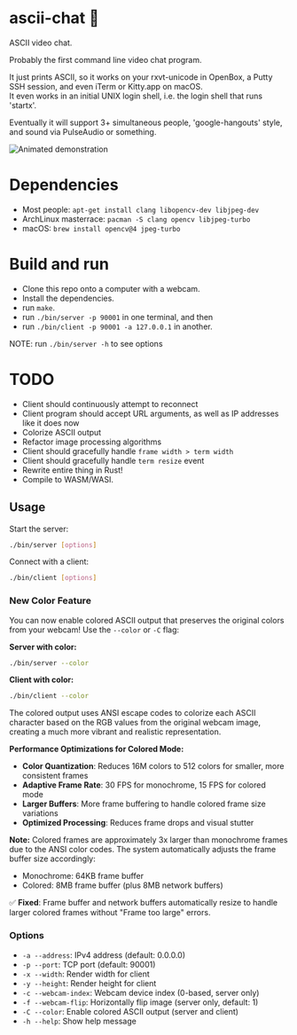ascii-chat 📸
==========

ASCII video chat.

Probably the first command line video chat program.

It just prints ASCII, so it works on your rxvt-unicode in OpenBox, a Putty SSH session, and even iTerm or Kitty.app on macOS.  
It even works in an initial UNIX login shell, i.e. the login shell that runs 'startx'.

Eventually it will support 3+ simultaneous people, 'google-hangouts' style, and sound via PulseAudio or something.

![Animated demonstration](http://i.imgur.com/E4OuqvX.gif)


Dependencies
==========
- Most people: `apt-get install clang libopencv-dev libjpeg-dev`
- ArchLinux masterrace: `pacman -S clang opencv libjpeg-turbo`
- macOS: `brew install opencv@4 jpeg-turbo`


Build and run
==========
- Clone this repo onto a computer with a webcam.
- Install the dependencies.
- run `make`.
- run `./bin/server -p 90001` in one terminal, and then
- run `./bin/client -p 90001 -a 127.0.0.1` in another.

NOTE: run `./bin/server -h` to see options


TODO
==========
- Client should continuously attempt to reconnect
- Client program should accept URL arguments, as well as IP addresses like it does now
- Colorize ASCII output
- Refactor image processing algorithms
- Client should gracefully handle `frame width > term width`
- Client should gracefully handle `term resize` event
- Rewrite entire thing in Rust!
- Compile to WASM/WASI.

## Usage

Start the server:
```bash
./bin/server [options]
```

Connect with a client:
```bash
./bin/client [options]
```

### New Color Feature

You can now enable colored ASCII output that preserves the original colors from your webcam! Use the `--color` or `-C` flag:

**Server with color:**
```bash
./bin/server --color
```

**Client with color:**
```bash
./bin/client --color
```

The colored output uses ANSI escape codes to colorize each ASCII character based on the RGB values from the original webcam image, creating a much more vibrant and realistic representation.

**Performance Optimizations for Colored Mode:**
- **Color Quantization**: Reduces 16M colors to 512 colors for smaller, more consistent frames
- **Adaptive Frame Rate**: 30 FPS for monochrome, 15 FPS for colored mode  
- **Larger Buffers**: More frame buffering to handle colored frame size variations
- **Optimized Processing**: Reduces frame drops and visual stutter

**Note:** Colored frames are approximately 3x larger than monochrome frames due to the ANSI color codes. The system automatically adjusts the frame buffer size accordingly:
- Monochrome: 64KB frame buffer  
- Colored: 8MB frame buffer (plus 8MB network buffers)

✅ **Fixed**: Frame buffer and network buffers automatically resize to handle larger colored frames without "Frame too large" errors.

### Options

- `-a --address`: IPv4 address (default: 0.0.0.0)
- `-p --port`: TCP port (default: 90001)  
- `-x --width`: Render width for client
- `-y --height`: Render height for client
- `-c --webcam-index`: Webcam device index (0-based, server only)
- `-f --webcam-flip`: Horizontally flip image (server only, default: 1)
- `-C --color`: Enable colored ASCII output (server and client)
- `-h --help`: Show help message
